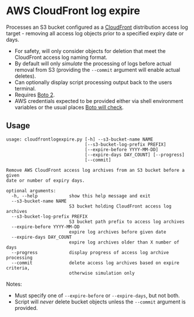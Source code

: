 # AWS CloudFront log expire
Processes an S3 bucket configured as a [CloudFront](https://aws.amazon.com/cloudfront/) distribution access log target - removing all access log objects prior to a specified expiry date or days.

- For safety, will only consider objects for deletion that meet the CloudFront access log naming format.
- By default will only _simulate_ the processing of logs before actual removal from S3 (providing the `--commit` argument will enable actual deletes).
- Can optionally display script processing output back to the users terminal.
- Requires [Boto 2](https://github.com/boto/boto).
- AWS credentials expected to be provided either via shell environment variables or the usual places [Boto will check](http://boto.cloudhackers.com/en/latest/boto_config_tut.html).

## Usage

```
usage: cloudfrontlogexpire.py [-h] --s3-bucket-name NAME
                              [--s3-bucket-log-prefix PREFIX]
                              [--expire-before YYYY-MM-DD]
                              [--expire-days DAY_COUNT] [--progress]
                              [--commit]

Remove AWS CloudFront access log archives from an S3 bucket before a given
date or number of expiry days.

optional arguments:
  -h, --help            show this help message and exit
  --s3-bucket-name NAME
                        S3 bucket holding CloudFront access log archives
  --s3-bucket-log-prefix PREFIX
                        S3 bucket path prefix to access log archives
  --expire-before YYYY-MM-DD
                        expire log archives before given date
  --expire-days DAY_COUNT
                        expire log archives older than X number of days
  --progress            display progress of access log archive processing
  --commit              delete access log archives based on expire criteria,
                        otherwise simulation only
```

Notes:
- Must specify one of `--expire-before` or `--expire-days`, but not both.
- Script will *never* delete bucket objects unless the `--commit` argument is provided.
